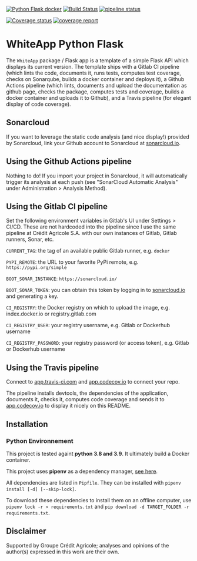 [![Python Flask docker](https://github.com/adimajo/whiteapp_flask/actions/workflows/python-flask.yml/badge.svg)](https://github.com/adimajo/whiteapp_flask/actions/workflows/python-flask.yml)
[![Build Status](https://app.travis-ci.com/adimajo/whiteapp_flask.svg?token=opB6ydhp1rfhZkQiU4AY&branch=master)](https://app.travis-ci.com/adimajo/whiteapp_flask)
[![pipeline status](https://gitlab.com/adimajo/whiteapp_flask/badges/master/pipeline.svg)](https://gitlab.com/adimajo/whiteapp_flask/-/commits/master)

[![Coverage status](https://codecov.io/gh/adimajo/whiteapp_flask/branch/master/graph/badge.svg)](https://codecov.io/github/adimajo/whiteapp_flask?branch=master)
[![coverage report](https://gitlab.com/adimajo/whiteapp_flask/badges/master/coverage.svg)](https://gitlab.com/adimajo/whiteapp_flask/-/commits/master)

# WhiteApp Python Flask

The `WhiteApp` package / Flask app is a template of a simple Flask API which displays its current version.
The template ships with a Gitlab CI pipeline (which lints the code, documents it, runs tests, computes test coverage, checks on Sonarqube, builds a docker container and deploys it),
a Github Actions pipeline (which lints, documents and upload the documentation as github page, checks the package, computes tests and coverage, builds a docker container and uploads it to Github),
and a Travis pipeline (for elegant display of code coverage). 

## Sonarcloud

If you want to leverage the static code analysis (and nice display!) provided by Sonarcloud, link your Github account
to Sonarcloud at [sonarcloud.io](https://sonarcloud.io/).

## Using the Github Actions pipeline

Nothing to do! If you import your project in Sonarcloud, it will automatically trigger its analysis at each push
(see "SonarCloud Automatic Analysis" under Administration > Analysis Method).

## Using the Gitlab CI pipeline

Set the following environment variables in Gitlab's UI under Settings > CI/CD. These are not hardcoded into the pipeline
since I use the same pipeline at Crédit Agricole S.A. with our own instances of Gitlab, Gitlab runners, Sonar, etc.

`CURRENT_TAG`: the tag of an available public Gitlab runner, e.g. `docker`

`PYPI_REMOTE`: the URL to your favorite PyPi remote, e.g. `https://pypi.org/simple`

`BOOT_SONAR_INSTANCE`: `https://sonarcloud.io/`

`BOOT_SONAR_TOKEN`: you can obtain this token by logging in to [sonarcloud.io](https://sonarcloud.io/) and generating a key.

`CI_REGISTRY`: the Docker registry on which to upload the image, e.g. index.docker.io or registry.gitlab.com

`CI_REGISTRY_USER`: your registry username, e.g. Gitlab or Dockerhub username

`CI_REGISTRY_PASSWORD`: your registry password (or access token), e.g. Gitlab or Dockerhub username

## Using the Travis pipeline

Connect to [app.travis-ci.com](https://app.travis-ci.com/) and [app.codecov.io](https://app.codecov.io) to connect your repo.

The pipeline installs devtools, the dependencies of the application, documents it, checks it, computes code coverage
and sends it to [app.codecov.io](https://app.codecov.io) to display it nicely on this README.

## Installation

### Python Environnement

This project is tested againt **python 3.8 and 3.9**. It ultimately build a Docker container.

This project uses **pipenv** as a dependency manager, [see here](https://moodle.insa-rouen.fr/pluginfile.php/75430/mod_resource/content/4/Python-PipPyenv.pdf).

All dependencies are listed in `Pipfile`.
They can be installed with `pipenv install [-d] [--skip-lock]`.

To download these dependencies to install them on an offline computer,
use  `pipenv lock -r > requirements.txt` and `pip download -d TARGET_FOLDER -r requirements.txt`.

## Disclaimer

Supported by Groupe Crédit Agricole; analyses and opinions of the author(s) expressed in this work are their own.
